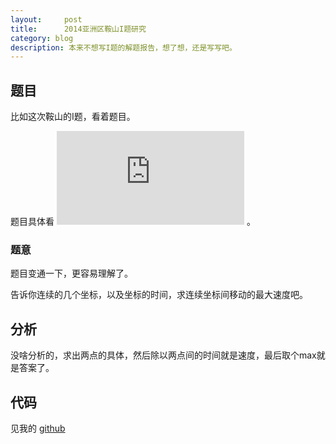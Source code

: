 ```yaml
---
layout:     post
title:      2014亚洲区鞍山I题研究
category: blog
description: 本来不想写I题的解题报告，想了想，还是写写吧。
---
```



## 题目

比如这次鞍山的I题，看着题目。

题目具体看 ![题目][i-problem-1] 。

### 题意

题目变通一下，更容易理解了。

告诉你连续的几个坐标，以及坐标的时间，求连续坐标间移动的最大速度吧。


## 分析

没啥分析的，求出两点的具体，然后除以两点间的时间就是速度，最后取个max就是答案了。


## 代码

见我的 [github][i-ac]


[i-problem-1]: http://tiankonguse.com/lab/cloudLink/baidupan.php?url=/1915453531/1333581366.jpg
[i-ac]: https://github.com/tiankonguse/ACM/blob/master/2014/anshan/I.cpp
